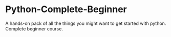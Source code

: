 # Python-Complete-Beginner
A hands-on pack of all the things you might want to get started with python. Complete beginner course.
